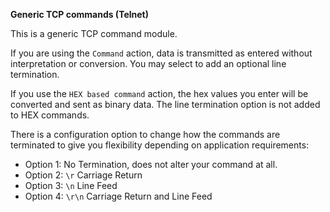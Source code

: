 **Generic TCP commands (Telnet)**

This is a generic TCP command module.

If you are using the `Command` action, data is transmitted as entered without interpretation or conversion. You may select to add an optional line termination.

If you use the `HEX based command` action, the hex values you enter will be converted and sent as binary data. The line termination option is not added to HEX commands.

There is a configuration option to change how the commands are terminated to give you flexibility depending on application requirements:

  * Option 1: No Termination, does not alter your command at all.
  * Option 2: `\r` Carriage Return
  * Option 3: `\n` Line Feed
  * Option 4: `\r\n` Carriage Return and Line Feed


